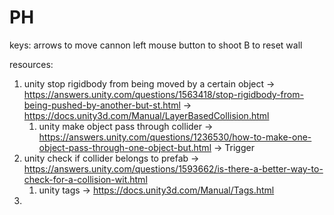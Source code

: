 # PH


keys:
arrows to move cannon
left mouse button to shoot
B to reset wall


resources:
1. unity stop rigidbody from being moved by a certain object -> https://answers.unity.com/questions/1563418/stop-rigidbody-from-being-pushed-by-another-but-st.html -> https://docs.unity3d.com/Manual/LayerBasedCollision.html
   1. unity make object pass through collider -> https://answers.unity.com/questions/1236530/how-to-make-one-object-pass-through-one-object-but.html -> Trigger
2. unity check if collider belongs to prefab -> https://answers.unity.com/questions/1593662/is-there-a-better-way-to-check-for-a-collision-wit.html
   1. unity tags -> https://docs.unity3d.com/Manual/Tags.html
3. 